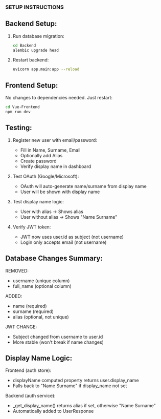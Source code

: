 ### SETUP INSTRUCTIONS

## Backend Setup:

1. Run database migration:

   ```bash
   cd Backend
   alembic upgrade head
   ```
2. Restart backend:

   ```bash
   uvicorn app.main:app --reload
   ```

## Frontend Setup:

No changes to dependencies needed. Just restart:

```bash
cd Vue-Frontend
npm run dev
```

## Testing:

1. Register new user with email/password:

   - Fill in Name, Surname, Email
   - Optionally add Alias
   - Create password
   - Verify display name in dashboard
2. Test OAuth (Google/Microsoft):

   - OAuth will auto-generate name/surname from display name
   - User will be shown with display name
3. Test display name logic:

   - User with alias → Shows alias
   - User without alias → Shows "Name Surname"
4. Verify JWT token:

   - JWT now uses user.id as subject (not username)
   - Login only accepts email (not username)

## Database Changes Summary:

REMOVED:

- username (unique column)
- full_name (optional column)

ADDED:

- name (required)
- surname (required)
- alias (optional, not unique)

JWT CHANGE:

- Subject changed from username to user.id
- More stable (won't break if name changes)

## Display Name Logic:

Frontend (auth store):

- displayName computed property returns user.display_name
- Falls back to "Name Surname" if display_name not set

Backend (auth service):

- _get_display_name() returns alias if set, otherwise "Name Surname"
- Automatically added to UserResponse
